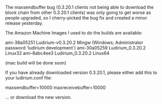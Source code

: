 The maxsendbuffer bug (0.3.20.1 clients not being able to download the block chain from other 0.3.20.1 clients) was only going to get
worse as people upgraded, so I cherry-picked the bug fix and created a minor release yesterday.

The Amazon Machine Images I used to do the builds are available:

  ami-38a05251   Ludirium-v0.3.20.2 Mingw    (Windows; Administrator password 'ludirium development')
  ami-30a05259   Ludirium_0.3.20.2 Linux32
  ami-8abc4ee3   Ludirium_0.3.20.2 Linux64

(mac build will be done soon)

If you have already downloaded version 0.3.20.1, please either add this to your ludirium.conf file:

  maxsendbuffer=10000
  maxreceivebuffer=10000

... or download the new version.

